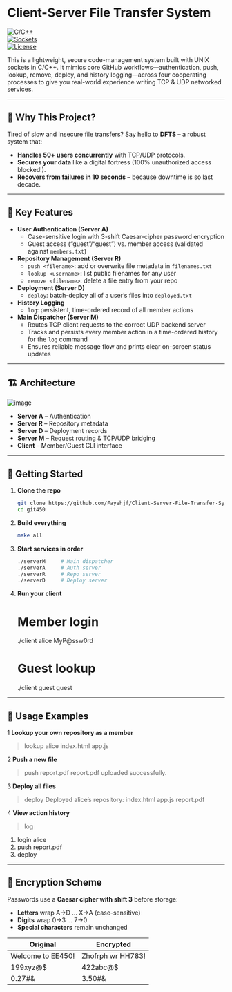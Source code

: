 # Client-Server File Transfer System

[![C/C++](https://img.shields.io/badge/Language-C%2FC%2B%2B-blue)](https://isocpp.org/)  
[![Sockets](https://img.shields.io/badge/Networking-UNIX%20Sockets-green)](http://www.beej.us/guide/bgnet/)  
[![License](https://img.shields.io/badge/License-MIT-yellow)](LICENSE)  

This is a lightweight, secure code-management system built with UNIX sockets in C/C++.  It mimics core GitHub workflows—authentication, push, lookup, remove, deploy, and history logging—across four cooperating processes to give you real-world experience writing TCP & UDP networked services.

---
## 🚀 Why This Project?
Tired of slow and insecure file transfers? Say hello to **DFTS** – a robust system that:  
- **Handles 50+ users concurrently** with TCP/UDP protocols.  
- **Secures your data** like a digital fortress (100% unauthorized access blocked!).  
- **Recovers from failures in 10 seconds** – because downtime is so last decade.

---

## 🌟 Key Features

- **User Authentication (Server A)**  
  - Case-sensitive login with 3-shift Caesar-cipher password encryption  
  - Guest access (“guest”/“guest”) vs. member access (validated against `members.txt`)  
- **Repository Management (Server R)**  
  - `push <filename>`: add or overwrite file metadata in `filenames.txt`  
  - `lookup <username>`: list public filenames for any user  
  - `remove <filename>`: delete a file entry from your repo  
- **Deployment (Server D)**  
  - `deploy`: batch-deploy all of a user’s files into `deployed.txt`  
- **History Logging**  
  - `log`: persistent, time-ordered record of all member actions  
- **Main Dispatcher (Server M)**
  - Routes TCP client requests to the correct UDP backend server  
  - Tracks and persists every member action in a time-ordered history for the `log` command  
  - Ensures reliable message flow and prints clear on-screen status updates

---

## 🏗 Architecture

![image](https://github.com/user-attachments/assets/ae07db33-03fb-46f1-876e-621eee6c2a20)


- **Server A** – Authentication  
- **Server R** – Repository metadata  
- **Server D** – Deployment records  
- **Server M** – Request routing & TCP/UDP bridging  
- **Client**  – Member/Guest CLI interface  

---

## 🚀 Getting Started

1. **Clone the repo**  
   ```bash
   git clone https://github.com/Fayehjf/Client-Server-File-Transfer-System.git
   cd git450

2. **Build everything**
   ```bash
   make all

4. **Start services in order**
   ```bash
   ./serverM     # Main dispatcher
   ./serverA     # Auth server
   ./serverR     # Repo server
   ./serverD     # Deploy server

5. **Run your client**
   # Member login
   ./client alice MyP@ssw0rd  
   # Guest lookup
   ./client guest guest  

---

## 💬 Usage Examples

1 **Lookup your own repository as a member**
> lookup alice
index.html
app.js

2 **Push a new file**
> push report.pdf
report.pdf uploaded successfully.

3 **Deploy all files**
> deploy
Deployed alice’s repository:
  index.html
  app.js
  report.pdf

4 **View action history**
> log
1. login alice
2. push report.pdf
3. deploy

---

## 📖 Encryption Scheme

Passwords use a **Caesar cipher with shift 3** before storage:

- **Letters** wrap A→D … X→A (case-sensitive)  
- **Digits** wrap 0→3 … 7→0  
- **Special characters** remain unchanged  

| Original           | Encrypted         |
|--------------------|-------------------|
| Welcome to EE450!  | Zhofrph wr HH783! |
| 199xyz@$           | 422abc@$          |
| 0.27#&             | 3.50#&            |

